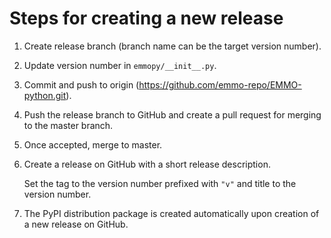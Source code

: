 # Steps for creating a new release

1. Create release branch (branch name can be the target version number).
2. Update version number in `emmopy/__init__.py`.
3. Commit and push to origin (https://github.com/emmo-repo/EMMO-python.git).
4. Push the release branch to GitHub and create a pull request for merging to the master branch.
5. Once accepted, merge to master.
6. Create a release on GitHub with a short release description.

   Set the tag to the version number prefixed with `"v"` and title to the version number.
7. The PyPI distribution package is created automatically upon creation of a new release on GitHub.
